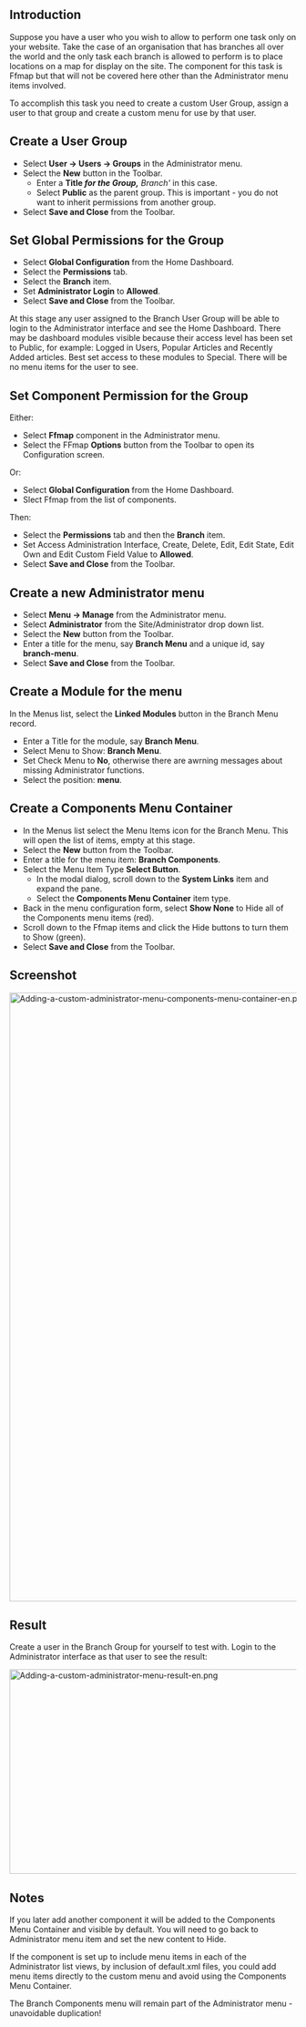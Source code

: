 <!-- Filename: J4.x:Adding_a_Custom_Administrator_Menu / Display title: Custom Administrator Menu -->

## Introduction

Suppose you have a user who you wish to allow to perform one task only
on your website. Take the case of an organisation that has branches all
over the world and the only task each branch is allowed to perform is to
place locations on a map for display on the site. The component for this
task is Ffmap but that will not be covered here other than the
Administrator menu items involved.

To accomplish this task you need to create a custom User Group, assign a
user to that group and create a custom menu for use by that user.

## Create a User Group

- Select **User → Users → Groups** in the Administrator menu.
- Select the **New** button in the Toolbar.
  - Enter a **Title *for the Group,*** *Branch'* in this case.
  - Select **Public** as the parent group. This is important - you do
    not want to inherit permissions from another group.
- Select **Save and Close** from the Toolbar.

## Set Global Permissions for the Group

- Select **Global Configuration** from the Home Dashboard.
- Select the **Permissions** tab.
- Select the **Branch** item.
- Set **Administrator Login** to **Allowed**.
- Select **Save and Close** from the Toolbar.

At this stage any user assigned to the Branch User Group will be able to
login to the Administrator interface and see the Home Dashboard. There
may be dashboard modules visible because their access level has been set
to Public, for example: Logged in Users, Popular Articles and Recently
Added articles. Best set access to these modules to Special. There will
be no menu items for the user to see.

## Set Component Permission for the Group

Either:

- Select **Ffmap** component in the Administrator menu.
- Select the FFmap **Options** button from the Toolbar to open its
  Configuration screen.

Or:

- Select **Global Configuration** from the Home Dashboard.
- Slect Ffmap from the list of components.

Then:

- Select the **Permissions** tab and then the **Branch** item.
- Set Access Administration Interface, Create, Delete, Edit, Edit State,
  Edit Own and Edit Custom Field Value to **Allowed**.
- Select **Save and Close** from the Toolbar.

## Create a new Administrator menu

- Select **Menu → Manage** from the Administrator menu.
- Select **Administrator** from the Site/Administrator drop down list.
- Select the **New** button from the Toolbar.
- Enter a title for the menu, say **Branch Menu** and a unique id, say
  **branch-menu**.
- Select **Save and Close** from the Toolbar.

## Create a Module for the menu

In the Menus list, select the **Linked Modules** button in the Branch
Menu record.

- Enter a Title for the module, say **Branch Menu**.
- Select Menu to Show: **Branch Menu**.
- Set Check Menu to **No**, otherwise there are awrning messages about
  missing Administrator functions.
- Select the position: **menu**.

## Create a Components Menu Container

- In the Menus list select the Menu Items icon for the Branch Menu. This
  will open the list of items, empty at this stage.
- Select the **New** button from the Toolbar.
- Enter a title for the menu item: **Branch Components**.
- Select the Menu Item Type **Select Button**.
  - In the modal dialog, scroll down to the **System Links** item and
    expand the pane.
  - Select the **Components Menu Container** item type.
- Back in the menu configuration form, select **Show None** to Hide all
  of the Components menu items (red).
- Scroll down to the Ffmap items and click the Hide buttons to turn them
  to Show (green).
- Select **Save and Close** from the Toolbar.

## Screenshot

<img
src="https://docs.joomla.org/images/thumb/4/41/Adding-a-custom-administrator-menu-components-menu-container-en.png/800px-Adding-a-custom-administrator-menu-components-menu-container-en.png"
decoding="async"
srcset="https://docs.joomla.org/images/4/41/Adding-a-custom-administrator-menu-components-menu-container-en.png 1.5x"
data-file-width="1000" data-file-height="1336" width="800" height="1069"
alt="Adding-a-custom-administrator-menu-components-menu-container-en.png" />

## Result

Create a user in the Branch Group for yourself to test with. Login to
the Administrator interface as that user to see the result:

<img
src="https://docs.joomla.org/images/a/ab/Adding-a-custom-administrator-menu-result-en.png"
decoding="async" data-file-width="582" data-file-height="359"
width="582" height="359"
alt="Adding-a-custom-administrator-menu-result-en.png" />

## Notes

If you later add another component it will be added to the Components
Menu Container and visible by default. You will need to go back to
Administrator menu item and set the new content to Hide.

If the component is set up to include menu items in each of the
Administrator list views, by inclusion of default.xml files, you could
add menu items directly to the custom menu and avoid using the
Components Menu Container.

The Branch Components menu will remain part of the Administrator menu -
unavoidable duplication!
